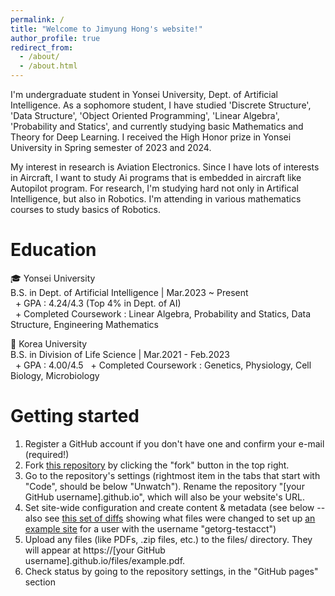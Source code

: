```yaml
---
permalink: /
title: "Welcome to Jimyung Hong's website!"
author_profile: true
redirect_from: 
  - /about/
  - /about.html
---
```


I'm undergraduate student in Yonsei University, Dept. of Artificial Intelligence. As a sophomore student, I have studied 'Discrete Structure', 'Data Structure', 'Object Oriented Programming', 'Linear Algebra', 'Probability and Statics', and currently studying basic Mathematics and Theory for Deep Learning. I received the High Honor prize in Yonsei University in Spring semester of 2023 and 2024.

My interest in research is Aviation Electronics. Since I have lots of interests in Aircraft, I want to study Ai programs that is embedded in aircraft like Autopilot program. For research, I'm studying hard not only in Artifical Intelligence, but also in Robotics. I'm attending in various mathematics courses to study basics of Robotics.

Education
======

🎓 Yonsei University<br>
B.S. in Dept. of Artificial Intelligence | Mar.2023 ~ Present  
&nbsp; + GPA : 4.24/4.3 (Top 4% in Dept. of AI)  
&nbsp; + Completed Coursework : Linear Algebra, Probability and Statics, Data Structure, Engineering Mathematics

🏫 Korea University<br>
B.S. in Division of Life Science | Mar.2021 - Feb.2023  
&nbsp; + GPA : 4.00/4.5
&nbsp; + Completed Coursework : Genetics, Physiology, Cell Biology, Microbiology


Getting started
======
1. Register a GitHub account if you don't have one and confirm your e-mail (required!)
1. Fork [this repository](https://github.com/academicpages/academicpages.github.io) by clicking the "fork" button in the top right. 
1. Go to the repository's settings (rightmost item in the tabs that start with "Code", should be below "Unwatch"). Rename the repository "[your GitHub username].github.io", which will also be your website's URL.
1. Set site-wide configuration and create content & metadata (see below -- also see [this set of diffs](http://archive.is/3TPas) showing what files were changed to set up [an example site](https://getorg-testacct.github.io) for a user with the username "getorg-testacct")
1. Upload any files (like PDFs, .zip files, etc.) to the files/ directory. They will appear at https://[your GitHub username].github.io/files/example.pdf.  
1. Check status by going to the repository settings, in the "GitHub pages" section

